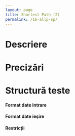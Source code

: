 ```yaml
---
layout: page
title: Shortest Path (2)
permalink: /16-allp-sp/
---
```


# Descriere

# Precizări

# Structură teste

#### Format date intrare
#### Format date ieșire
#### Restricții
